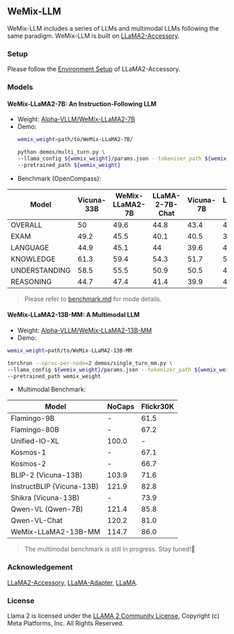 ## WeMix-LLM

WeMix-LLM includes a series of LLMs and multimodal LLMs following the same paradigm. WeMix-LLM is built on [LLaMA2-Accessory](https://github.com/Alpha-VLLM/LLaMA2-Accessory).

### Setup

Please follow the [Environment Setup](https://llama2-accessory.readthedocs.io/en/latest/install.html) of LLaMA2-Accessory.

### Models

#### WeMix-LLaMA2-7B: An Instruction-Following LLM
* Weight: [Alpha-VLLM/WeMix-LLaMA2-7B](https://huggingface.co/Alpha-VLLM/WeMix-LLaMA2-7B)
* Demo:
    ```bash
    wemix_weight=path/to/WeMix-LLaMA2-7B/

    python demos/multi_turn.py \
    --llama_config ${wemix_weight}/params.json --tokenizer_path ${wemix_weight}/tokenizer.model \
    --pretrained_path ${wemix_weight}
    ```
* Benchmark (OpenCompass):

| Model         | Vicuna-33B | WeMix-LLaMA2-7B | LLaMA-2-7B-Chat | Vicuna-7B | LLaMA-2-7B | Alpaca-7B | LLaMA-7B |
|---------------|------------|-----------------|-----------------|-----------|------------|-----------|----------|
| OVERALL       | 50         | 49.6            | 44.8            | 43.4      | 41.6       | 39.9      | 38.5     |
| EXAM          | 49.2       | 45.5            | 40.1            | 40.5      | 35.5       | 35.3      | 31.2     |
| LANGUAGE      | 44.9       | 45.1            | 44              | 39.6      | 44.1       | 39.5      | 40.5     |
| KNOWLEDGE     | 61.3       | 59.4            | 54.3            | 51.7      | 53.3       | 44.6      | 49.6     |
| UNDERSTANDING | 58.5       | 55.5            | 50.9            | 50.5      | 42.4       | 45.1      | 38       |
| REASONING     | 44.7       | 47.4            | 41.4            | 39.9      | 40.1       | 38.1      | 38.5     |

> Please refer to [benchmark.md](./benchmark.md) for mode details.

#### WeMix-LLaMA2-13B-MM: A Multimodal LLM

* Weight: [Alpha-VLLM/WeMix-LLaMA2-13B-MM](https://huggingface.co/Alpha-VLLM/WeMix-LLaMA2-13B-MM)
* Demo:
```bash
wemix_weight=path/to/WeMix-LLaMA2-13B-MM

torchrun --nproc-per-node=2 demos/single_turn_mm.py \
--llama_config ${wemix_weight}/params.json --tokenizer_path ${wemix_weight}/tokenizer.model \
--pretrained_path wemix_weight
```
* Multimodal Benchmark:

| Model                     | NoCaps               | Flickr30K |
|---------------------------|----------------------|-----------|
| Flamingo-9B               | -                    | 61.5      |
| Flamingo-80B              | -                    | 67.2      |
| Unified-IO-XL             | 100.0                | -         |
| Kosmos-1                  | -                    | 67.1      |
| Kosmos-2                  | -                    | 66.7      |
| BLIP-2 (Vicuna-13B)       | 103.9                | 71.6      |
| InstructBLIP (Vicuna-13B) | 121.9                | 82.8      |
| Shikra (Vicuna-13B)       | -                    | 73.9      |
| Qwen-VL (Qwen-7B)         | 121.4                | 85.8      |
| Qwen-VL-Chat              | 120.2                | 81.0      |
| WeMix-LLaMA2-13B-MM        | 114.7                | 86.0      |

> The multimodal benchmark is still in progress. Stay tuned!🎉

<!-- ### Contributors -->

### Acknowledgement

[LLaMA2-Accessory](https://github.com/Alpha-VLLM/LLaMA2-Accessory), [LLaMA-Adapter](https://github.com/OpenGVLab/LLaMA-Adapter), [LLaMA](https://github.com/facebookresearch/llama).

### License

Llama 2 is licensed under the [LLAMA 2 Community License](https://github.com/facebookresearch/llama/blob/main/LICENSE), Copyright (c) Meta Platforms, Inc. All Rights Reserved.